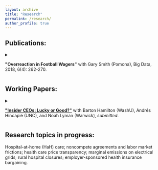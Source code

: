 ```yaml
---
layout: archive
title: "Research"
permalink: /research/
author_profile: true
---
```


<h2><b>Publications:</b></h2>

<details>

<summary>

<b>"Overreaction in Football Wagers"</b> with Gary Smith (Pomona), Big Data, 2018, 6(4): 262-270.

</summary>
  

<ul>ABSTRACT: Football scores are an imperfect measure of a team's ability, and consequently exaggerate differences in abilities. Those teams that perform the best and the worst are not really so far from average in their ability; thus their future performances regress to the mean. Betting data indicate that gamblers do not fully account for this regression.</ul>
 
</details>

<p style="margin-bottom: 1rem;"></p>


<h2><b>Working Papers:</b></h2>

<details>

<summary>

<b><a href="/files/CHHL_InsiderCEOs.pdf">"Insider CEOs: Lucky or Good?"</a></b> with Barton Hamilton (WashU), Andrés Hincapié (UNC), and Noah Lyman (Warwick), <i>submitted</i>.

</summary>
  

<ul>ABSTRACT: Why do firms tend to hire CEOs from within rather than externally? And why do
external hires increase when firm performance is poor? We answer these questions using a dynamic selection model of CEO hiring and turnover, weighing the relative importance of various
mechanisms suggested in the literature including differences in average quality, uncertainty about
CEO quality, costs of firing, preference for internal hires, and preference for “rocking the boat”
(external hires) during times of crisis. Firm performance is persistent and boards learn about CEO
quality over time, facing different levels of uncertainty when hiring internally or externally. We
estimate the model using a matched CEO-firm panel from 1995-2019 of all publicly-traded North
American firms. We find that the main mechanism answering these questions is information. Our
estimates indicate that boards’ uncertainty over insider candidates is roughly half that of outsiders,
which causes insider CEOs to become better selected and generates a significant difference in quality ex-post despite there being little ex-ante difference in quality between the two candidate pools.
Long-tenured insider CEOs thus tend to be “good” while outsiders tend to be “lucky.” Finally,
the higher variation in quality faced by firms when hiring externally increases firms’ willingness
to hire outsiders when performance is poor, in hopes of drawing an exceptional outsider from the
right tail of the distribution.</ul>
 
</details>

<p style="margin-bottom: 1rem;"></p>


<h2><b>Research topics in progress:</b></h2>
Hospital-at-home (HaH) care; noncompete agreements and labor market frictions; health care price transparency; marginal emissions on electrical grids; rural hospital closures; employer-sponsored health insurance bargaining.
